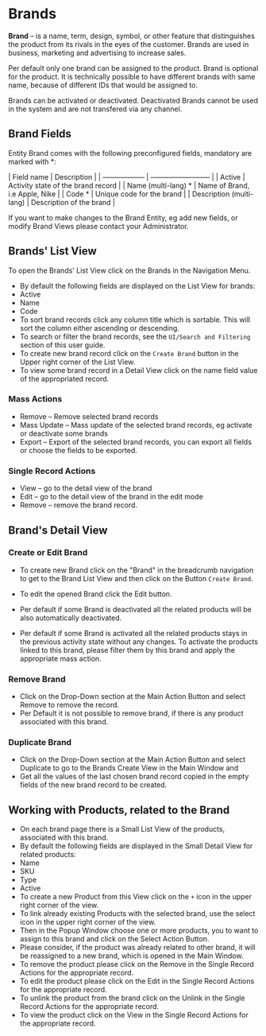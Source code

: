 # Brands

**Brand** – is a name, term, design, symbol, or other feature that distinguishes the product from its rivals in the eyes of the customer. Brands are used in business, marketing and advertising to increase sales. 

Per default only one brand can be assigned to the product. Brand is optional for the product. It is technically possible to have different brands with same name, because of different IDs that would be assigned to.

Brands can be activated or deactivated. Deactivated Brands cannot be used in the system and are not transfered via any channel.

## Brand Fields

Entity Brand comes with the following preconfigured fields, mandatory are marked with *:

| Field name        | Description            |
| –––––––––––– | ––––––––––––––––– |
| Active          | Activity state of the brand record |
| Name (multi-lang) *   | Name of Brand, i.e Apple, Nike   |
| Code *          | Unique code for the brand     |
| Description (multi-lang) | Description of the brand      |

If you want to make changes to the Brand Entity, eg add new fields, or modify Brand Views please contact your Administrator.

## Brands' List View

To open the Brands' List View click on the Brands in the Navigation Menu.

- By default the following fields are displayed on the List View for brands:
 - Active
 - Name
 - Code
- To sort brand records click any column title which is sortable. This will sort the column either ascending or descending. 
- To search or filter the brand records, see the `UI/Search and Filtering` section of this user guide.
- To create new brand record click on the `Create Brand` button in the Upper right corner of the List View.
- To view some brand record in a Detail View click on the name field value of the appropriated record.

### Mass Actions

- Remove – Remove selected brand records
- Mass Update – Mass update of the selected brand records, eg activate or deactivate some brands
- Export – Export of the selected brand records, you can export all fields or choose the fields to be exported.

### Single Record Actions

- View – go to the detail view of the brand
- Edit – go to the detail view of the brand in the edit mode
- Remove – remove the brand record.

## Brand's Detail View

### Create or Edit Brand

- To create new Brand click on the "Brand" in the breadcrumb navigation to get to the Brand List View and then click on the Button `Create Brand`.


- To edit the opened Brand click the Edit button.
- Per default if some Brand is deactivated all the related products will be also automatically deactivated.
- Per default if some Brand is activated all the related products stays in the previous activity state without any changes. To activate the products linked to this brand, please filter them by this brand and apply the appropriate mass action.

### Remove Brand

- Click on the Drop-Down section at the Main Action Button and select Remove to remove the record.
- Per Default it is not possible to remove brand, if there is any product associated with this brand.

### Duplicate Brand

- Click on the Drop-Down section at the Main Action Button and select Duplicate to go to the Brands Create View in the Main Window and 
- Get all the values of the last chosen brand record copied in the empty fields of the new brand record to be created.

## Working with Products, related to the Brand

- On each brand page there is a Small List View of the products, associated with this brand.
- By default the following fields are displayed in the Small Detail View for related products:
 - Name
 - SKU
 - Type
 - Active
- To create a new Product from this View click on the `+` icon in the upper right corner of the view.
- To link already existing Products with the selected brand, use the select icon in the upper right corner of the view. 
 - Then in the Popup Window choose one or more products, you to want to assign to this brand and click on the Select Action Button. 
 - Please consider, if the product was already related to other brand, it will be reassigned to a new brand, which is opened in the Main Window.
- To remove the product please click on the Remove in the Single Record Actions for the appropriate record.
- To edit the product please click on the Edit in the Single Record Actions for the appropriate record.
- To unlink the product from the brand click on the Unlink in the Single Record Actions for the appropriate record.
- To view the product click on the View in the Single Record Actions for the appropriate record.

